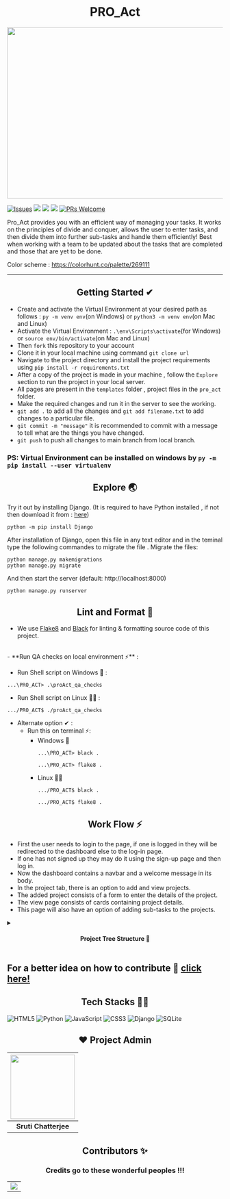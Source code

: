 <h1 align="center"> PRO_Act </h1>

<img src="https://github.com/sruti2024/PRO_Act/blob/main/media/cover.png" height="400px" width="1000px">

[![Issues](https://img.shields.io/github/issues/sruti2024/PRO_Act)](https://github.com/sruti2024/PRO_Act/issues)
<img src="https://img.shields.io/badge/Front%20End-CSS%20JS-orange">
<img src="https://img.shields.io/badge/Back%20End-DJango%20MySQLite-lightgrey">
<img src="https://img.shields.io/badge/Open%20Source-Connect%20Contribute-blueviolet">
[![PRs Welcome](https://img.shields.io/badge/PRs-welcome-brightgreen.svg?style=flat-square)](http://makeapullrequest.com)

Pro_Act provides you with an efficient way of managing your tasks. It works on the principles of divide and conquer, allows the user to enter tasks, and then divide them into further sub-tasks and handle them efficiently!
Best when working with a team to be updated about the tasks that are completed and those that are yet to be done.

Color scheme : https://colorhunt.co/palette/269111

---
<h2 align="center"> Getting Started ✔ </h2>


* Create and activate the Virtual Environment at your desired path as follows :
`py -m venv env`(on Windows) or `python3 -m venv env`(on Mac and Linux)
* Activate the Virtual Environment : `.\env\Scripts\activate`(for Windows) or `source env/bin/activate`(on Mac and Linux)
* Then `fork` this repository to your account
* Clone it in your local machine using command `git clone url`
* Navigate to the project directory and install the project requirements using `pip install -r requirements.txt`
* After a copy of the project is made in your machine , follow the `Explore` section to run the project in your local server.
* All pages are present in the `templates` folder , project files in the `pro_act` folder.
* Make the required changes and run it in the server to see the working.
* `git add .` to add all the changes and `git add filename.txt` to add changes to a particular file.
* `git commit -m "message"` it is recommended to commit with a message to tell what are the things you have changed.
* `git push` to push all changes to main branch from local branch.
### PS: Virtual Environment can be installed on windows by `py -m pip install --user virtualenv`




<h2 align="center"> Explore 🌏</h2>

Try it out by installing Django. (It is required to have Python installed , if not then download it from : [here](https://www.python.org/downloads/))

    python -m pip install Django
    
    
After installation of Django, open this file in any text editor and in the teminal type the following commandes to migrate the file . 
Migrate the files:

    python manage.py makemigrations
    python manage.py migrate

And then start the server (default: http://localhost:8000)

    python manage.py runserver

<h2 align="center">Lint and Format 📜</h2>

- We use [Flake8](https://flake8.pycqa.org/en/latest/manpage.html) and [Black](https://pypi.org/project/black/) for linting & formatting source code of this project.
<br>
- **Run QA checks on local environment ⚡** :

  - Run Shell script on Windows 💾 :

  ```
  ...\PRO_ACT> .\proAct_qa_checks
  ``` 

  - Run Shell script on Linux 👨‍💻 :

  ```
  .../PRO_ACT$ ./proAct_qa_checks
  ``` 
  
  - Alternate option ✔ :
    - Run this on terminal ⚡:
      - Windows 💾
        ```
        ...\PRO_ACT> black .
        ``` 
        ```
        ...\PRO_ACT> flake8 .
        ``` 
      - Linux 👨‍💻
        ```
        .../PRO_ACT$ black .
        ``` 
        ```
        .../PRO_ACT$ flake8 .
        ``` 

<h2 align="center"> Work Flow ⚡</h2>

* First the user needs to login to the page, if one is logged in they will be redirected to the dashboard else to the log-in page.
* If one has not signed up they may do it using the sign-up page and then log in.
* Now the dashboard contains a navbar and a welcome message in its body.
* In the project tab, there is an option to add and view projects.
* The added project consists of a form to enter the details of the project.
* The view page consists of cards containing project details.
* This page will also have an option of adding sub-tasks to the projects.

<details close>
<summary><h4 align="center">Project Tree Structure 📁</h2></summary>
<summary><strong> Project tree structure 👇</strong> </summary>

```

PRO_Act/📑
┣ assets/📂
┃ ┣ logosvgfile.svg
┃ ┣ Pro act new logo.png
┃ ┗ Pro_Act-LOGO1.png
┣ home/📂
┃ ┣ templatetags📂
┃ ┣ ┗ format_datetime.py
┃ ┣ admin.py
┃ ┣ apps.py
┃ ┣ forms.py
┃ ┣ models.py
┃ ┣ signals.py
┃ ┣ urls.py
┃ ┗ views.py
┣ media/📂
┃ ┣ cover.png
┃ ┗ readme
┣ pro_act/📂
┃ ┣ asgi.py
┃ ┣ settings.py
┃ ┣ urls.py
┃ ┗ wsgi.py
┣ static/📂
┃ ┣ css/📁
┃ ┃ ┗ moduleStyle.css
┃ ┣ favicon/📁
┃ ┃ ┗ favicon-32x32.png
┃ ┣ images/📁
┃ ┃ ┣ logo/📁
┃ ┃ ┃ ┣ PRO_ACT_Bck.png
┃ ┃ ┃ ┗ PRO_ACT_Bck.svg
┃ ┃ ┣ add.png
┃ ┃ ┣ google.png
┃ ┃ ┣ module.png
┃ ┃ ┣ timer.png
┃ ┃ ┣ update.png
┃ ┃ ┗ user.png
┃ ┗ js/📁
┃   ┣ modules.js
┃   ┣ register.js
┃   ┗ reset-pwd.js
┣ templates/📁
┃ ┣ emails/📁
┃ ┃ ┣ otp.html
┃ ┃ ┗ welcome.html
┃ ┣ about.html
┃ ┣ base.html
┃ ┣ changepassword.html
┃ ┣ contact.html
┃ ┣ forgot-password.html
┃ ┣ index.html
┃ ┣ login.html
┃ ┣ modules.html
┃ ┣ profile.html
┃ ┣ profile_update.html
┃ ┣ project_add.html
┃ ┣ project_view.html
┃ ┣ signup.html
┃ ┣ style.css
┃ ┣ todo2.jpg
┃ ┗ todo3.jpg
┣ .flake8
┣ .gitignore
┣ proAct_qa_checks
┣ contributing.md
┣ Contributors.md
┣ db.sqlite3
┣ manage.py
┣ Pro_act compact logo
┣ README.md
┗ requirements.txt

```
</details>

## For a better idea on how to contribute 🤩 [click here!](./contributing.md)



<h2 align="center"> Tech Stacks 👨‍💻 </h2>
<p>
<img alt="HTML5" src="https://img.shields.io/badge/html5%20-%23E34F26.svg?&style=for-the-badge&logo=html5&logoColor=white"/>    
<img alt="Python" src="https://img.shields.io/badge/python%20-%2314354C.svg?&style=for-the-badge&logo=python&logoColor=white"/>    
<img alt="JavaScript" src="https://img.shields.io/badge/javascript%20-%23323330.svg?&style=for-the-badge&logo=javascript&logoColor=%23F7DF1E"/>   	
<img alt="CSS3" src="https://img.shields.io/badge/css3%20-%231572B6.svg?&style=for-the-badge&logo=css3&logoColor=white"/>   
<img alt="Django" src="https://img.shields.io/badge/django%20-%23092E20.svg?&style=for-the-badge&logo=django&logoColor=white"/>    
<img alt="SQLite" src ="https://img.shields.io/badge/sqlite-%2307405e.svg?&style=for-the-badge&logo=sqlite&logoColor=white"/> 
</p>


<h2 align="center"> ❤️ Project Admin</h2>

|                                   <a href="https://github.com/sruti2024" ><img src="https://avatars1.githubusercontent.com/u/56480052?s=400&u=164525456dc135ceefd83c5d4c6c0dd0984f5c12&v=4" width=150px height=150px /></a>                               |
| :-----------------------------------------------------------------------------------------------------------------------------------------------------------------------------------------------------------------------------------------------------------------: |
|                                                                                      **Sruti Chatterjee**     


<h2 align="center"> Contributors ✨</h2>

<h3 align="center"> Credits go to these wonderful peoples !!!</h3>


            
<table >
	<tr>
		<td >
			<a href="https://github.com/sruti2024/PRO_Act/graphs/contributors">
  <img src="https://contrib.rocks/image?repo=sruti2024/PRO_Act" />
</a>
		</td>
	</tr>
</table>




